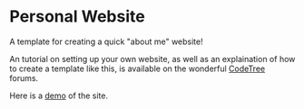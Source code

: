 # Personal Website
A template for creating a quick "about me" website!

An tutorial on setting up your own website, as well as an explaination of how to create a template like this, is available on the wonderful [CodeTree](http://archive.is/yuLYU) forums. 

Here is a [demo](http://cyral.github.io/Personal-Website/) of the site.
